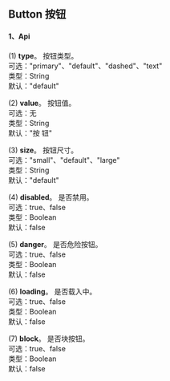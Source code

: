 ## Button 按钮

#### 1、Api

(1) <b>type</b>。 按钮类型。
<br>可选："primary"、"default"、"dashed"、"text"
<br>类型：String
<br>默认："default"

(2) <b>value</b>。 按钮值。
<br>可选：无
<br>类型：String
<br>默认："按 钮"

(3) <b>size</b>。 按钮尺寸。
<br>可选："small"、"default"、"large"
<br>类型：String
<br>默认："default"

(4) <b>disabled</b>。 是否禁用。
<br>可选：true、false
<br>类型：Boolean
<br>默认：false

(5) <b>danger</b>。 是否危险按钮。
<br>可选：true、false
<br>类型：Boolean
<br>默认：false

(6) <b>loading</b>。 是否载入中。
<br>可选：true、false
<br>类型：Boolean
<br>默认：false

(7) <b>block</b>。 是否块按钮。
<br>可选：true、false
<br>类型：Boolean
<br>默认：false

